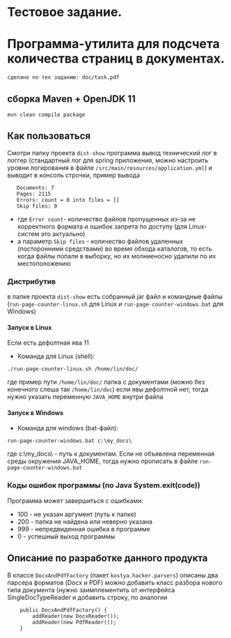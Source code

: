 # Тестовое задание.
# Программа-утилита для подсчета количества страниц в документах.
````
сделано по тех заданию: doc/task.pdf
````
## сборка Maven + OpenJDK 11
```
mvn clean compile package
```

## Как пользоваться 
Смотри папку проекта `dist-show`
программа вывод технический лог в логгер (стандартный лог для spring приложения, можно настроить уровни логирования в файле `/src/main/resources/application.yml`)
и выводит в консоль строчки, пример вывода
```
   Documents: 7
   Pages: 2115
   Errors: count = 0 into files = []
   Skip files: 0
```
- где `Error count`- количество файлов пропущенных из-за не корректного формата и ошибок запрета по доступу 
(для Linux-систем это актуально)
- а параметр `Skip files` - количество файлов удаленных (посторонними средствами) во время обхода каталогов, то есть когда файлы попали в выборку,
но их молниеносно удалили по их местоположению

 ### Дистрибутив
в папке проекта `dist-show` есть собранный jar файл и командные файлы 
(`run-page-counter-linux.sh` для Linux и `run-page-counter-windows.bat` для Windows)

#### Запуск в Linux
Если есть дефолтная ява 11 
- Команда для Linux (shell): 
```
./run-page-counter-linux.sh /home/lin/doc/
```
где пример пути `/home/lin/doc/` папка с документами (можно без конечного слеша так `/home/lin/doc`)
если явы дефолтной нет, тогда нужно указать переменную `JAVA_HOME` внутри файла

#### Запуск в Windows
- Команда для windows (bat-файл): 
```
run-page-counter-windows.bat c:\my_docs\
```
где c:\my_docs\ - путь к документам.
Если не объявлена переменная среды окружения JAVA_HOME, тогда нужно прописать в файле `run-page-counter-windows.bat`

### Коды ошибок программы (по Java System.exit(code))
Программа может завершиться с ошибками:
- 100 - не указан аргумент (путь к папке)
- 200 - папка не найдена или неверно указана
- 999 - непредвиденная ошибка в программе
- 0 - успешный выход программы

## Описание по разработке данного продукта
В классе `DocxAndPdfFactory` (пакет `kostya.hacker.parsers`) описаны два парсера форматов (Docx и PDF)
можно добавить класс разбора нового типа документа (нужно заимплементить от интерфейса SingleDocTypeReader и добавить 
строку, по аналогии
```
    public DocxAndPdfFactory() {
        addReader(new DocxReader());
        addReader(new PdfReader());
    }
```


